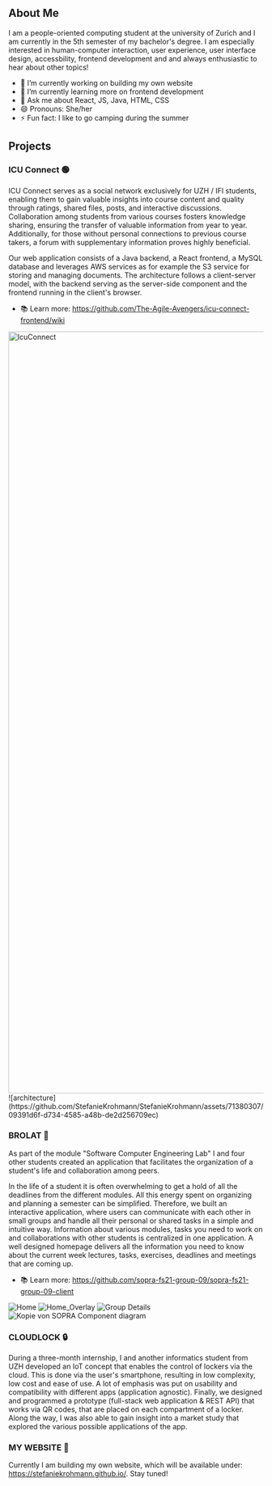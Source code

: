 ## About Me

I am a people-oriented computing student at the university of Zurich and I am currently in the 5th semester of my bachelor's degree. I am especially interested in human-computer interaction, user experience, user interface design, accessbility, frontend development and and always enthusiastic to hear about other topics!

- 🔭 I’m currently working on building my own website
- 🌱 I’m currently learning more on frontend development
- 💬 Ask me about React, JS, Java, HTML, CSS
- 😄 Pronouns: She/her
- ⚡ Fun fact: I like to go camping during the summer

## Projects

### ICU Connect 🟢
ICU Connect serves as a social network exclusively for UZH / IFI students, enabling them to gain valuable insights into course content and quality through ratings, shared files, posts, and interactive discussions. Collaboration among students from various courses fosters knowledge sharing, ensuring the transfer of valuable information from year to year. Additionally, for those without personal connections to previous course takers, a forum with supplementary information proves highly beneficial.

Our web application consists of a Java backend, a React frontend, a MySQL database and leverages AWS services as for example the S3 service for storing and managing documents. The architecture follows a client-server model, with the backend serving as the server-side component and the frontend running in the client's browser. 

- 📚 Learn more: https://github.com/The-Agile-Avengers/icu-connect-frontend/wiki

<img width="1506" alt="IcuConnect" src="https://github.com/StefanieKrohmann/StefanieKrohmann/assets/71380307/a8386fff-b270-4a76-8660-a120a4550e81">
![architecture](https://github.com/StefanieKrohmann/StefanieKrohmann/assets/71380307/09391d6f-d734-4585-a48b-de2d256709ec)


### BROLAT 📅

As part of the module "Software Computer Engineering Lab" I and four other students created an application that facilitates the organization of a student's life and collaboration among peers. 

In the life of a student it is often overwhelming to get a hold of all the deadlines from the different modules. All this energy spent on organizing and planning a semester can be simplified. Therefore, we built an interactive application, where users can communicate with each other in small groups and handle all their personal or shared tasks in a simple and intuitive way. Information about various modules, tasks you need to work on and collaborations with other students is centralized in one application. A well designed homepage delivers all the information you need to know about the current week lectures, tasks, exercises, deadlines and meetings that are coming up.

- 📚 Learn more: https://github.com/sopra-fs21-group-09/sopra-fs21-group-09-client

![Home](https://user-images.githubusercontent.com/71380307/145211269-629f98da-c2c9-4b91-a8f3-36e6ec8a424b.png)
![Home_Overlay](https://user-images.githubusercontent.com/71380307/145211791-1d02b95f-4b90-4e91-ba1d-2d5c9b010a75.png)
![Group Details](https://user-images.githubusercontent.com/71380307/145211741-5ba59a3f-efbf-4093-9771-fc7775fbd1ea.png)
![Kopie von SOPRA Component diagram](https://user-images.githubusercontent.com/71380307/112836531-06012100-909b-11eb-9229-60ce1b352361.png)



### CLOUDLOCK 🔒

During a three-month internship, I and another informatics student from UZH developed an IoT concept that enables the control of lockers via the cloud. This is done via the user's smartphone, resulting in low complexity, low cost and ease of use. A lot of emphasis was put on usability and compatibility with different apps (application agnostic). Finally, we designed and programmed a prototype (full-stack web application & REST API) that works via QR codes, that are placed on each compartment of a locker. Along the way, I was also able to gain insight into a market study that explored the various possible applications of the app.

### MY WEBSITE 👩
Currently I am building my own website, which will be available under: https://stefaniekrohmann.github.io/. Stay tuned!


